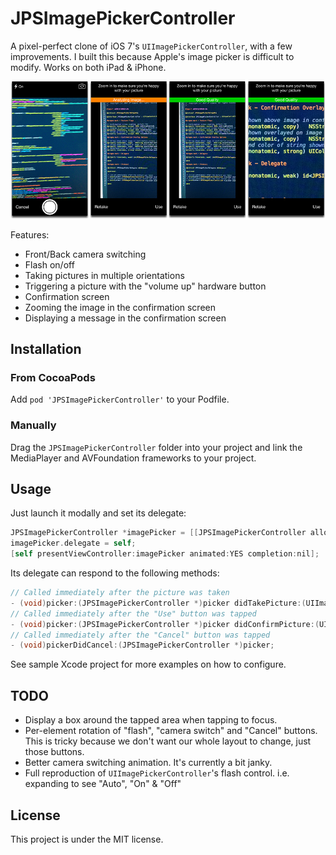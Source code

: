 # JPSImagePickerController

A pixel-perfect clone of iOS 7's `UIImagePickerController`, with a few improvements. I built this because Apple's image picker is difficult to modify. Works on both iPad & iPhone.

![Screenshots](screenshots.png)

Features:

* Front/Back camera switching
* Flash on/off
* Taking pictures in multiple orientations
* Triggering a picture with the "volume up" hardware button
* Confirmation screen
* Zooming the image in the confirmation screen
* Displaying a message in the confirmation screen

## Installation

### From CocoaPods

Add `pod 'JPSImagePickerController'` to your Podfile.

### Manually

Drag the `JPSImagePickerController` folder into your project and link the MediaPlayer and AVFoundation frameworks to your project.

## Usage

Just launch it modally and set its delegate:

```objective-c
JPSImagePickerController *imagePicker = [[JPSImagePickerController alloc] init];
imagePicker.delegate = self;
[self presentViewController:imagePicker animated:YES completion:nil];
```

Its delegate can respond to the following methods:

```objective-c
// Called immediately after the picture was taken
- (void)picker:(JPSImagePickerController *)picker didTakePicture:(UIImage *)picture;
// Called immediately after the "Use" button was tapped
- (void)picker:(JPSImagePickerController *)picker didConfirmPicture:(UIImage *)picture;
// Called immediately after the "Cancel" button was tapped
- (void)pickerDidCancel:(JPSImagePickerController *)picker;
```

See sample Xcode project for more examples on how to configure.

## TODO

* Display a box around the tapped area when tapping to focus.
* Per-element rotation of "flash", "camera switch" and "Cancel" buttons. This is tricky because we don't want our whole layout to change, just those buttons.
* Better camera switching animation. It's currently a bit janky.
* Full reproduction of `UIImagePickerController`'s flash control. i.e. expanding to see "Auto", "On" & "Off"

## License

This project is under the MIT license.
